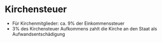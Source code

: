 Kirchensteuer
=============

-   Für Kirchenmitglieder: ca. 9% der Einkommenssteuer
-   3% des Kirchensteuer Aufkommens zahlt die Kirche an den Staat als
    Aufwandsentschädigung

